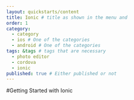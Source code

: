 ```yaml
---
layout: quickstarts/content
title: Ionic # title as shown in the menu and 
order: 1
category: 
  - category
  - ios # One of the categories
  - android # One of the categories
tags: &tags # tags that are necessary
  - photo editor 
  - cordova
  - ionic
published: true # Either published or not 
---
```


#Getting Started with Ionic
